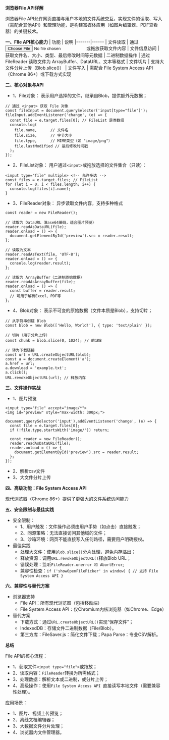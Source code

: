 **浏览器File API详解**

浏览器File API允许网页直接与用户本地的文件系统交互，实现文件的读取、写入（需配合其他API）和管理功能，是构建富媒体应用（如图片编辑器、PDF查看器）的关键技术。

**一、FIle API核心能力**
| 功能	| 说明
|-------|------
| 文件读取	| 通过 <input type="file"> 或拖放获取文件内容
| 文件信息访问	| 获取文件名、大小、类型、最后修改时间等元数据
| 二进制数据操作	| 通过 FileReader 读取文件为 ArrayBuffer、DataURL、文本等格式
| 文件切片	| 支持大文件分片上传（Blob.slice()）
| 文件写入	| 需配合 File System Access API（Chrome 86+）或下载方式实现

**二、核心对象与API**
- 1、File对象： 表示用户选择的文件，继承自Blob，提供额外元数据；
```
// 通过 <input> 获取 File 对象
const fileInput = document.querySelector('input[type="file"]');
fileInput.addEventListener('change', (e) => {
  const file = e.target.files[0]; // FileList 是类数组
  console.log(
    file.name,      // 文件名
    file.size,      // 字节大小
    file.type,      // MIME类型（如 "image/png"）
    file.lastModified // 最后修改时间戳
  );
});
```
- 2、FileList对象： 用户通过`<input>`或拖放选择的文件集合（只读）：
```
<input type="file" multiple> <!-- 允许多选 -->
const files = e.target.files; // FileList
for (let i = 0; i < files.length; i++) {
  console.log(files[i].name);
}
```
- 3、FileReader对象： 异步读取文件内容，支持多种格式
```
const reader = new FileReader();

// 读取为 DataURL（Base64编码，适合图片预览）
reader.readAsDataURL(file);
reader.onload = () => {
  document.getElementById('preview').src = reader.result;
};

// 读取为文本
reader.readAsText(file, 'UTF-8');
reader.onload = () => {
  console.log(reader.result);
};

// 读取为 ArrayBuffer（二进制原始数据）
reader.readAsArrayBuffer(file);
reader.onload = () => {
  const buffer = reader.result;
  // 可用于解析Excel、PDF等
};
```
- 4、Blob对象： 表示不可变的原始数据（文件本质是Blob），支持切片；
```
// 从字符串创建 Blob
const blob = new Blob(['Hello, World!'], { type: 'text/plain' });

// 切片（用于分片上传）
const chunk = blob.slice(0, 1024); // 前1KB

// 转为下载链接
const url = URL.createObjectURL(blob);
const a = document.createElement('a');
a.href = url;
a.download = 'example.txt';
a.click();
URL.revokeObjectURL(url); // 释放内存
```

**三、文件操作实战**
- 1、图片预览
```
<input type="file" accept="image/*">
<img id="preview" style="max-width: 300px;">

document.querySelector('input').addEventListener('change', (e) => {
  const file = e.target.files[0];
  if (!file.type.startsWith('image/')) return;

  const reader = new FileReader();
  reader.readAsDataURL(file);
  reader.onload = () => {
    document.getElementById('preview').src = reader.result;
  };
});
```
- 2、解析csv文件
- 3、大文件分片上传

**四、高级功能：File System Access API**

现代浏览器（Chrome 86+）提供了更强大的文件系统访问能力

**五、安全限制与最佳实践**
- 安全限制：
   - 1、用户触发：文件操作必须由用户手势（如点击）直接触发；
   - 2、同源策略：无法直接访问其他域的文件；
   - 3、沙箱环境：网页不能直接写入任何路径，需要用户明确授权。
- 最佳实践
   - 处理大文件：使用`Blob.slice()`分片处理，避免内存溢出；
   - 释放资源：调用`URL.revokeObjectURL()`释放Blob URL；
   - 错误处理：监听`FileReader.onerror 和 AbortError`;
   - 兼容性检查：`if ('showOpenFilePicker' in window) {
  // 支持 File System Access API
}`
 

**六、兼容性与替代方案**
- 浏览器支持
   - File API：所有现代浏览器（包括移动端）
   - File System Access API：仅Chromium内核浏览器（如Chrome、Edge）
- 替代方案
   - 下载方式：通过`URL.createObjectURL()`实现“保存文件”；
   - IndexedDB：存储文件二进制数据（File/Blob）。
   - 第三方库：FileSaver.js：简化文件下载；Papa Parse：专业CSV解析。




**总结**

File API的核心流程：
- 1、获取文件`<input type="file">`或拖放；
- 2、读取内容：`FileReader`转换为所需格式；
- 3、处理数据：解析文本或二进制，或分片上传；
- 4、高级操作：使用`File System Access API `直接读写本地文件（需要兼容性处理）。

应用场景：
- 1、图片、视频上传预览；
- 2、离线文档编辑器；
- 3、大数据文件分片处理；
- 4、浏览器内文件管理器。
